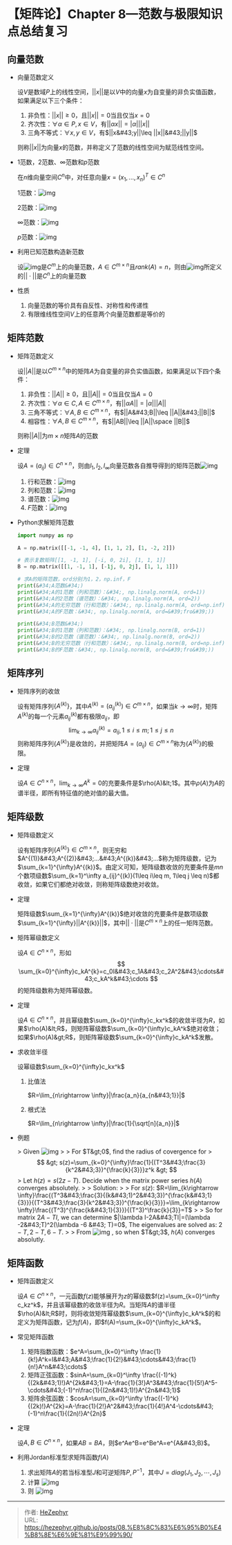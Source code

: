 # 【矩阵论】Chapter 8—范数与极限知识点总结复习


## 向量范数

* 向量范数定义

	设$V$是数域$P$上的线性空间，$||x||$是以$V$中的向量$x$为自变量的非负实值函数，如果满足以下三个条件：

	1. 非负性：$||x||\geq 0$，且$||x||=0$当且仅当$x=0$
	2. 齐次性：$\forall \alpha \in P,x\in V$，有$||\alpha x||=|\alpha|||x||$
	3. 三角不等式：$\forall x,y \in V$，有$||x&#43;y||\leq ||x||&#43;||y||$

	则称$||x||$为向量$x$的范数，并称定义了范数的线性空间为赋范线性空间。

* $1$范数，$2$范数、$\infty$范数和$p$范数

	在$n$维向量空间$C^n$中，对任意向量$x=(x_1,...,x_n)^T\in C^n$

	$1$范数：![img](https://raw.githubusercontent.com/HeZephyr/NewPicGoLibrary/main/img/test.image.latex-20240728231038637.png)

	$2$范数：![img](https://raw.githubusercontent.com/HeZephyr/NewPicGoLibrary/main/img/test.image.latex-20240728231104768.png)

	$\infty$范数：![img](https://raw.githubusercontent.com/HeZephyr/NewPicGoLibrary/main/img/test.image.latex-20240728231143973.png)

	$p$范数：![img](https://raw.githubusercontent.com/HeZephyr/NewPicGoLibrary/main/img/test.image.latex-20240728231210069.png)

* 利用已知范数构造新范数

	设![img](https://raw.githubusercontent.com/HeZephyr/NewPicGoLibrary/main/img/test.image.latex-20240728231314464.png)是$C^m$上的向量范数，$A\in C^{m\times n}$且$rank(A)=n$，则由![img](https://raw.githubusercontent.com/HeZephyr/NewPicGoLibrary/main/img/test.image.latex-20240728231404979.png)所定义的$||\cdot||$是$C^n$上的向量范数

* 性质

	1. 向量范数的等价具有自反性、对称性和传递性
	2. 有限维线性空间$V$上的任意两个向量范数都是等价的

## 矩阵范数

* 矩阵范数定义

	设$||A||$是以$C^{m\times n}$中的矩阵$A$为自变量的非负实值函数，如果满足以下四个条件：

	1. 非负性：$||A||\geq 0$，且$||A||=0$当且仅当$A=0$
	2. 齐次性：$\forall \alpha \in C,A\in C^{m\times n}$，有$||\alpha A||=|\alpha|||A||$
	3. 三角不等式：$\forall A,B \in C^{m\times n}$，有$||A&#43;B||\leq ||A||&#43;||B||$
	4. 相容性：$\forall A,B \in C^{m\times n}$，有$||AB||\leq ||A||\space ||B||$

	则称$||A||$为$m\times n$矩阵$A$的范数

* 定理

	设$A=(a_{ij})\in C^{n\times n}$，则由$l_1,l_2,l_{\infty}$向量范数各自推导得到的矩阵范数![img](https://raw.githubusercontent.com/HeZephyr/NewPicGoLibrary/main/img/test.image.latex-20240728231734631.png)

	1. 行和范数：![img](https://raw.githubusercontent.com/HeZephyr/NewPicGoLibrary/main/img/test.image.latex-20240728231510964.png)
	2. 列和范数：![img](https://raw.githubusercontent.com/HeZephyr/NewPicGoLibrary/main/img/test.image.latex-20240728231540989.png)
	3. 谱范数：![img](https://raw.githubusercontent.com/HeZephyr/NewPicGoLibrary/main/img/test.image.latex-20240728231610865.png)
	4. $F$范数：![img](https://raw.githubusercontent.com/HeZephyr/NewPicGoLibrary/main/img/test.image.latex-20240728231637792.png)

* Python求解矩阵范数

	```py
	import numpy as np
	
	A = np.matrix([[-1, -1, 4], [1, 1, 2], [1, -2, 2]])
	
	# 表示复数矩阵[[1, -1, 1], [-i, 0, 2i], [1, 1, 1]]
	B = np.matrix([[1, -1, 1], [-1j, 0, 2j], [1, 1, 1]])
	
	# 求A的矩阵范数，ord分别为1，2，np.inf，F
	print(&#34;A范数&#34;)
	print(&#34;A的1范数（列和范数）：&#34;, np.linalg.norm(A, ord=1))
	print(&#34;A的2范数（谱范数）：&#34;, np.linalg.norm(A, ord=2))
	print(&#34;A的无穷范数（行和范数）：&#34;, np.linalg.norm(A, ord=np.inf))
	print(&#34;A的F范数：&#34;, np.linalg.norm(A, ord=&#39;fro&#39;))
	
	print(&#34;B范数&#34;)
	print(&#34;B的1范数（列和范数）：&#34;, np.linalg.norm(B, ord=1))
	print(&#34;B的2范数（谱范数）：&#34;, np.linalg.norm(B, ord=2))
	print(&#34;B的无穷范数（行和范数）：&#34;, np.linalg.norm(B, ord=np.inf))
	print(&#34;B的F范数：&#34;, np.linalg.norm(B, ord=&#39;fro&#39;))
	```

## 矩阵序列

* 矩阵序列的收敛

	设有矩阵序列$\{A^{(k)}\}$，其中$A^{(k)}=(a_{ij}^{(k)})\in C^{m\times n}$，如果当$k\rightarrow \infty$时，矩阵$A^{(k)}$的每一个元素$a_{ij}^{(k)}$都有极限$a_{ij}$，即
	$$
	\lim_{k\rightarrow \infty}a_{ij}^{(k)}=a_{ij},1\leq i\leq m;1\leq j\leq n
	$$
	则称矩阵序列$\{A^{(k)}\}$是收敛的，并把矩阵$A=(a_{ij})\in C^{m\times n}$称为$\{A^{(k)}\}$的极限。

* 定理

	设$A\in C^{n\times n}$，$\lim_{k\rightarrow \infty}A^k=0$的充要条件是$\rho(A)&lt;1$。其中$\rho(A)$为$A$的谱半径，即所有特征值的绝对值的最大值。

## 矩阵级数

* 矩阵级数定义

	设有矩阵序列$\{A^{(k)}\}\in C^{m\times n}$，则无穷和$A^{(1)}&#43;A^{(2)}&#43;...&#43;A^{(k)}&#43;...$称为矩阵级数，记为$\sum_{k=1}^{\infty}A^{(k)}$。由定义可知，矩阵级数收敛的充要条件是$mn$个数项级数$\sum_{k=1}^\infty a_{ij}^{(k)}(1\leq i\leq m, 1\leq j \leq n)$都收敛，如果它们都绝对收敛，则称矩阵级数绝对收敛。

* 定理

	矩阵级数$\sum_{k=1}^{\infty}A^{(k)}$绝对收敛的充要条件是数项级数$\sum_{k=1}^{\infty}||A^{(k)}||$，其中$||\cdot ||$是$C^{m\times n}$上的任一矩阵范数。

* 矩阵幂级数定义

	设$A\in C^{n\times n}$，形如
	$$
	\sum_{k=0}^{\infty}c_kA^{k}=c_0I&#43;c_1A&#43;c_2A^2&#43;\cdots&#43;c_kA^k&#43;\cdots
	$$
	的矩阵级数称为矩阵幂级数。

* 定理

	设$A\in C^{n\times n}$，并且幂级数$\sum_{k=0}^{\infty}c_kx^k$的收敛半径为$R$，如果$\rho(A)&lt;R$，则矩阵幂级数$\sum_{k=0}^{\infty}c_kA^k$绝对收敛；如果$\rho(A)&gt;R$，则矩阵幂级数$\sum_{k=0}^{\infty}c_kA^k$发散。

* 求收敛半径

	设幂级数$\sum_{k=0}^{\infty}c_kx^k$

	1. 比值法

		$R=\lim_{n\rightarrow \infty}|\frac{a_n}{a_{n&#43;1}}|$

	2. 根式法

		$R=\lim_{n\rightarrow \infty}|\frac{1}{\sqrt[n]{a_n}}|$

* 例题

	&gt; Given ![img](https://raw.githubusercontent.com/HeZephyr/NewPicGoLibrary/main/img/test.image.latex-20240728232330986.png)
	&gt;
	&gt; For $T&gt;0$, find the radius of covergence for 
	&gt; $$
	&gt; s(z)=\sum_{k=0}^{\infty}\frac{1}{(T^3&#43;\frac{3}{k^2&#43;3})^{\frac{k}{3}}}z^k
	&gt; $$
	&gt; Let $h(z)=s(2z-T)$. Decide when the matrix power series $h(A)$ converges absolutely.
	&gt;
	&gt; Solution:
	&gt;
	&gt; For $s(z)$:  $R=\lim_{k\rightarrow \infty}\frac{(T^3&#43;\frac{3}{(k&#43;1)^2&#43;3})^{\frac{k&#43;1}{3}}}{(T^3&#43;\frac{3}{k^2&#43;3})^{\frac{k}{3}}}=\lim_{k\rightarrow \infty}\frac{(T^3)^{\frac{k&#43;1}{3}}}{(T^3)^\frac{k}{3}}=T$
	&gt;
	&gt; So for matrix $2A-TI$, we can determine $|\lambda I-2A&#43;TI|=(\lambda -2&#43;T)^2(\lambda -6 &#43; T)=0$, The eigenvalues are solved as: $2-T,2-T,6-T$.
	&gt;
	&gt; From ![img](https://raw.githubusercontent.com/HeZephyr/NewPicGoLibrary/main/img/test.image.latex.php%3Ffmt%3D) , so when $T&gt;3$, $h(A)$ converges absolutly.

## 矩阵函数

* 矩阵函数定义

	设$A\in C^{n\times n}$，一元函数$f(z)$能够展开为$z$的幂级数$f(z)=\sum_{k=0}^\infty c_kz^k$，并且该幂级数的收敛半径为$R$。当矩阵$A$的谱半径$\rho(A)&lt;R$时，则将收敛矩阵幂级数$\sum_{k=0}^{\infty}c_kA^k$的和定义为矩阵函数，记为$f(A)$，即$f(A)=\sum_{k=0}^{\infty}c_kA^k$。

* 常见矩阵函数

	1. 矩阵指数函数：$e^A=\sum_{k=0}^\infty \frac{1}{k!}A^k=I&#43;A&#43;\frac{1}{2!}&#43;\cdots&#43;\frac{1}{n!}A^n&#43;\cdots$
	2. 矩阵正弦函数：$sinA=\sum_{k=0}^\infty \frac{(-1)^k}{(2k&#43;1)!}A^{2k&#43;1}=A-\frac{1}{3!}A^3&#43;\frac{1}{5!}A^5-\cdots&#43;(-1)^n\frac{1}{(2n&#43;1)!}A^{2n&#43;1}$
	3. 矩阵余弦函数：$cosA=\sum_{k=0}^\infty \frac{(-1)^k}{(2k)!}A^{2k}=A-\frac{1}{2!}A^2&#43;\frac{1}{4!}A^4-\cdots&#43;(-1)^n\frac{1}{(2n)!}A^{2n}$

* 定理

	设$A,B\in C^{n\times n}$，如果$AB=BA$，则$e^Ae^B=e^Be^A=e^{A&#43;B}$。

* 利用Jordan标准型求矩阵函数$f(A)$

	1. 求出矩阵$A$的若当标准型$J$和可逆矩阵$P,P^{-1}$，其中$J=diag(J_1,J_2,\cdots,J_s)$
	2. 计算
    ![img](https://raw.githubusercontent.com/HeZephyr/NewPicGoLibrary/main/img/test.image.latex-20240728232628643.png)
	3. 则
      ![img](https://raw.githubusercontent.com/HeZephyr/NewPicGoLibrary/main/img/test.image.latex-20240728232712903.png)

---

> 作者: [HeZephyr](https://github.com/HeZephyr)  
> URL: https://hezephyr.github.io/posts/08.%E8%8C%83%E6%95%B0%E4%B8%8E%E6%9E%81%E9%99%90/  

